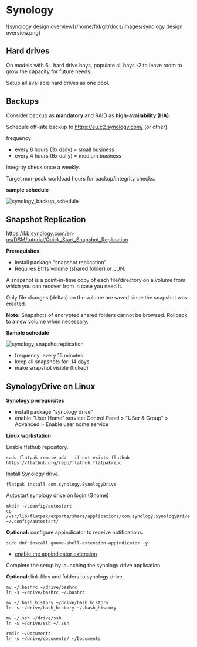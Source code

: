 # Synology



![synology design overview](/home/fld/git/docs/images/synology design overview.png)

## Hard drives

On models with 6+ hard drive bays, populate all bays -2 to leave room to grow the capacity for future needs.

Setup all available hard drives as one pool.

## Backups

Consider backup as **mandatory** and RAID as **high-availability (HA)**.

Schedule off-site backup to https://eu.c2.synology.com/ (or other).

frequency

-  every 8 hours (3x daily) = small business
-  every 4 hours (6x daily) = medium business

Integrity check once a weekly.

Target non-peak workload hours for backup/integrity checks.

**sample schedule**



![synology_backup_schedule](/home/fld/git/docs/images/synology_backup_schedule.png)

## Snapshot Replication

https://kb.synology.com/en-us/DSM/tutorial/Quick_Start_Snapshot_Replication

**Prerequisites**

- install package "snapshot replication"
- Requires Btrfs volume (shared folder) or LUN.

A snapshot is a point-in-time copy of each file/directory on a volume from which you can recover from in case you need it.

Only file changes (deltas) on the volume are saved since the snapshot was created.

**Note:** Snapshots of encrypted shared folders cannot be browsed. Rollback to a new volume when necessary.

**Sample schedule**

![synology_snapshotreplication](/home/fld/git/docs/images/synology_snapshotreplication.png)

-  frequency: every 15 minutes
-  keep all snapshots for: 14 days
-  make snapshot visible (ticked)

## SynologyDrive on Linux

**Synology prerequisites**

- install package "synology drive"
- enable "User Home" service: Control Panel > "USer & Group" > Advanced > Enable user home service

**Linux workstation**

Enable flathub repository.

```
sudo flatpak remote-add --if-not-exists flathub https://flathub.org/repo/flathub.flatpakrepo
```

Install Synology drive.

```
flatpak install com.synology.SynologyDrive
```

Autostart synology drive on login (Gnome)

```
mkdir ~/.config/autostart
cp /var/lib/flatpak/exports/share/applications/com.synology.SynologyDrive.desktop ~/.config/autostart/
```

**Optional:** configure appindicator to receive notifications.

```
sudo dnf install gnome-shell-extension-appindicator -y
```

- [enable the appindicator extension](https://extensions.gnome.org/extension/615/appindicator-support/)

Complete the setup by launching the synology drive application.

**Optional:** link files and folders to synology drive.

```
mv ~/.bashrc ~/drive/bashrc
ln -s ~/drive/bashrc ~/.bashrc

mv ~/.bash_history ~/drive/bash_history
ln -s ~/drive/bash_history ~/.bash_history

mv ~/.ssh ~/drive/ssh
ln -s ~/drive/ssh ~/.ssh

rmdir ~/Documents
ln -s ~/drive/documents/ ~/Documents
```
